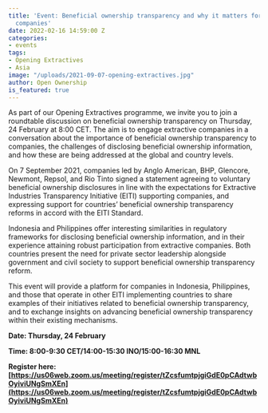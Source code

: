 ```yaml
---
title: 'Event: Beneficial ownership transparency and why it matters for extractive
  companies'
date: 2022-02-16 14:59:00 Z
categories:
- events
tags:
- Opening Extractives
- Asia
image: "/uploads/2021-09-07-opening-extractives.jpg"
author: Open Ownership
is_featured: true
---
```


As part of our Opening Extractives programme, we invite you to join a roundtable discussion on beneficial ownership transparency on Thursday, 24 February at 8:00 CET. The aim is to engage extractive companies in a conversation about the importance of beneficial ownership transparency to companies, the challenges of disclosing beneficial ownership information, and how these are being addressed at the global and country levels.

On 7 September 2021, companies led by Anglo American, BHP, Glencore, Newmont, Repsol, and Rio Tinto signed a statement agreeing to voluntary beneficial ownership disclosures in line with the expectations for Extractive Industries Transparency Initiative (EITI) supporting companies, and expressing support for countries’ beneficial ownership transparency reforms in accord with the EITI Standard.

Indonesia and Philippines offer interesting similarities in regulatory frameworks for disclosing beneficial ownership information, and in their experience attaining robust participation from extractive companies. Both countries present the need for private sector leadership alongside government and civil society to support beneficial ownership transparency reform.

This event will provide a platform for companies in Indonesia, Philippines, and those that operate in other EITI implementing countries to share examples of their initiatives related to beneficial ownership transparency, and to exchange insights on advancing beneficial ownership transparency within their existing mechanisms.

**Date: Thursday, 24 February**

**Time: 8:00-9:30 CET/14:00-15:30 INO/15:00-16:30 MNL**

**Register here: [https://us06web.zoom.us/meeting/register/tZcsfumtpjgiGdE0pCAdtwbOyiviUNgSmXEn](https://us06web.zoom.us/meeting/register/tZcsfumtpjgiGdE0pCAdtwbOyiviUNgSmXEn)**